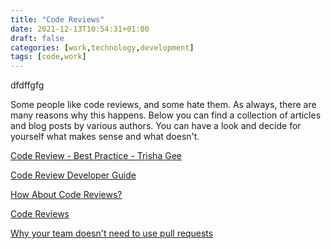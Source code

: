 ```yaml
---
title: "Code Reviews"
date: 2021-12-13T10:54:31+01:00
draft: false
categories: [work,technology,development]
tags: [code,work]
---
```


dfdffgfg



Some people like code reviews, and some hate them. As always, there are many reasons why this happens.
Below you can find a collection of articles and blog posts by various authors. You can have a look and decide for yourself what makes sense and what doesn't.


[Code Review - Best Practice - Trisha Gee](https://trishagee.com/presentations/code_review_best_practice/)

[Code Review Developer Guide](https://slab.com/library/examples/google-code-review/)

[How About Code Reviews?](https://slab.com/library/examples/slack-code-review/)

[Code Reviews](https://slab.com/library/examples/thoughtbot-code-review/)

[Why your team doesn't need to use pull requests](https://infrastructure-as-code.com/book/2021/01/02/pull-requests.html)
